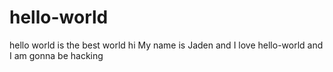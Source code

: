 # hello-world
hello world is the best world
hi My name is Jaden and I love hello-world and I am gonna be hacking
